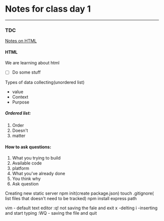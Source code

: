  # Notes for class day 1
 ****
 ### TDC
 [Notes on HTML](#html)

 #### HTML <a name="html"></a>
 We are learning about html
 - [ ] Do some stuff

 Types of data collecting(unordered list)
- value
- Context
- Purpose

##### Ordered list:

1. Order
2. Doesn't
3. matter

 #### How to ask questions:
1. What you trying to build
2. Available code
3. platform
4. What you've already done
5. You think why
6. Ask question

Creating new static server
npm init(create package.json)
touch .gitignore( list files that doesn't need to be tracked)
npm install express path

vim - default text editor
:q! not saving the fale and exit
x -delting
i -inserting and start typing
:WQ - saving the file and quit
